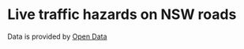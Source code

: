 # Live traffic hazards on NSW roads

Data is provided by [Open Data](opendata.transport.nsw.gov.au)
